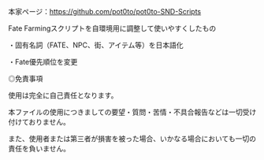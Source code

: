 本家ページ：https://github.com/pot0to/pot0to-SND-Scripts

Fate Farmingスクリプトを自環境用に調整して使いやすくしたもの

・固有名詞（FATE、NPC、街、アイテム等）を日本語化

・Fate優先順位を変更

◎免責事項

使用は完全に自己責任となります。

本ファイルの使用につきましての要望・質問・苦情・不具合報告などは一切受け付けておりません。

また、使用者または第三者が損害を被った場合、いかなる場合においても一切の責任を負いません。

